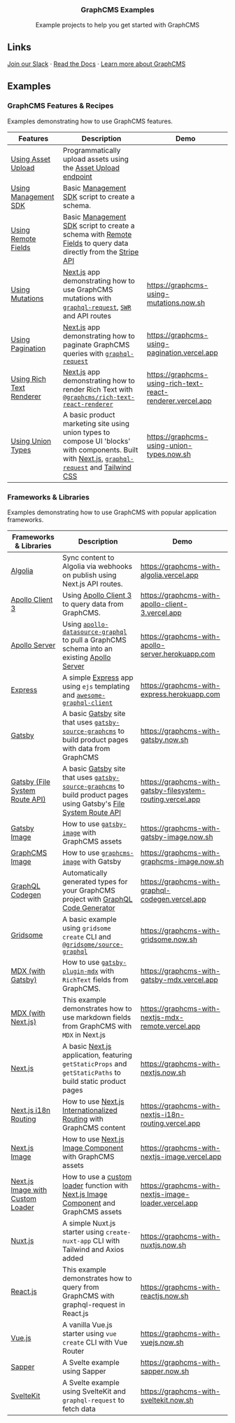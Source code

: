 <h3 align="center">
  GraphCMS Examples
</h3>

<p align="center">
  Example projects to help you get started with GraphCMS
</p>

## Links

[Join our Slack]</li> &middot; [Read the Docs] &middot; [Learn more
about GraphCMS]

## Examples

### GraphCMS Features & Recipes

Examples demonstrating how to use GraphCMS features.

| Features               | Description                                                                                                                                           | Demo                                         |
| ---------------------- | ----------------------------------------------------------------------------------------------------------------------------------------------------- | -------------------------------------------- |
| [Using Asset Upload]   | Programmatically upload assets using the [Asset Upload endpoint]                                                                                      |                                              |
| [Using Management SDK] | Basic [Management SDK] script to create a schema.                                    |                                              |
| [Using Remote Fields] | Basic [Management SDK] script to create a schema with [Remote Fields] to query data directly from the [Stripe API]                                    |                                              |
| [Using Mutations]      | [Next.js] app demonstrating how to use GraphCMS mutations with [`graphql-request`], [`SWR`] and API routes                                            | https://graphcms-using-mutations.now.sh      |
| [Using Pagination]     | [Next.js] app demonstrating how to paginate GraphCMS queries with [`graphql-request`]                                                                 | https://graphcms-using-pagination.vercel.app |
| [Using Rich Text Renderer]     | [Next.js] app demonstrating how to render Rich Text with [`@graphcms/rich-text-react-renderer`]                                                                 | https://graphcms-using-rich-text-react-renderer.vercel.app |
| [Using Union Types]    | A basic product marketing site using union types to compose UI 'blocks' with components. Built with [Next.js], [`graphql-request`] and [Tailwind CSS] | https://graphcms-using-union-types.now.sh    |

### Frameworks & Libraries

Examples demonstrating how to use GraphCMS with popular application
frameworks.

| Frameworks & Libraries             | Description                                                                                                              | Demo                                                       |
| ---------------------------------- | ------------------------------------------------------------------------------------------------------------------------ | ---------------------------------------------------------- |
| [Algolia]                          | Sync content to Algolia via webhooks on publish using Next.js API routes.                                                | https://graphcms-with-algolia.vercel.app                   |
| [Apollo Client 3][1]               | Using [Apollo Client 3] to query data from GraphCMS.                                                                     | https://graphcms-with-apollo-client-3.vercel.app           |
| [Apollo Server]                    | Using [`apollo-datasource-graphql`] to pull a GraphCMS schema into an existing [Apollo Server][2]                        | https://graphcms-with-apollo-server.herokuapp.com          |
| [Express][3]                       | A simple [Express] app using `ejs` templating and [`awesome-graphql-client`]                                             | https://graphcms-with-express.herokuapp.com                | A basic [Gatsby] site that uses [`gatsby-source-graphcms`] to build product pages with data from GraphCMS |
| [Gatsby][4]                        | A basic [Gatsby] site that uses [`gatsby-source-graphcms`] to build product pages with data from GraphCMS                | https://graphcms-with-gatsby.now.sh                        |
| [Gatsby (File System Route API)]   | A basic [Gatsby] site that uses [`gatsby-source-graphcms`] to build product pages using Gatsby's [File System Route API] | https://graphcms-with-gatsby-filesystem-routing.vercel.app |
| [Gatsby Image]                     | How to use [`gatsby-image`] with GraphCMS assets                                                                         | https://graphcms-with-gatsby-image.now.sh                  |
| [GraphCMS Image]                   | How to use [`graphcms-image`] with Gatsby                                                                                | https://graphcms-with-graphcms-image.now.sh                |
| [GraphQL Codegen]                  | Automatically generated types for your GraphCMS project with [GraphQL Code Generator]                                    | https://graphcms-with-graphql-codegen.vercel.app           |
| [Gridsome]                         | A basic example using `gridsome create` CLI and [`@gridsome/source-graphql`]                                             | https://graphcms-with-gridsome.now.sh                      |
| [MDX (with Gatsby)]                | How to use [`gatsby-plugin-mdx`] with `RichText` fields from GraphCMS.                                                   | https://graphcms-with-gatsby-mdx.vercel.app                |
| [MDX (with Next.js)]               | This example demonstrates how to use markdown fields from GraphCMS with `MDX` in Next.js                                 | https://graphcms-with-nextjs-mdx-remote.vercel.app         |
| [Next.js][5]                       | A basic [Next.js] application, featuring `getStaticProps` and `getStaticPaths` to build static product pages             | https://graphcms-with-nextjs.now.sh                        |
| [Next.js i18n Routing]             | How to use [Next.js Internationalized Routing] with GraphCMS content                                                     | https://graphcms-with-nextjs-i18n-routing.vercel.app       |
| [Next.js Image]                    | How to use [Next.js Image Component] with GraphCMS assets                                                                | https://graphcms-with-nextjs-image.vercel.app              |
| [Next.js Image with Custom Loader] | How to use a [custom loader] function with [Next.js Image Component] and GraphCMS assets                                 | https://graphcms-with-nextjs-image-loader.vercel.app       |
| [Nuxt.js]                          | A simple Nuxt.js starter using `create-nuxt-app` CLI with Tailwind and Axios added                                       | https://graphcms-with-nuxtjs.now.sh                        |
| [React.js]                         | This example demonstrates how to query from GraphCMS with graphql-request in React.js                                    | https://graphcms-with-reactjs.now.sh                       |
| [Vue.js]                           | A vanilla Vue.js starter using `vue create` CLI with Vue Router                                                          | https://graphcms-with-vuejs.now.sh                         |
| [Sapper]                           | A Svelte example using Sapper                                                                                          | https://graphcms-with-sapper.now.sh                        |
| [SvelteKit]                        | A Svelte example using SvelteKit and `graphql-request` to fetch data                                                     | https://graphcms-with-sveltekit.now.sh                     |

<!-- Links -->

[join our slack]: https://slack.graphcms.com
[read the docs]: https://graphcms.com/docs
[learn more about graphcms]: https://graphcms.com

<!-- GraphCMS Features & Recipes -->

[using asset upload]: using-asset-upload
[asset upload endpoint]:
  https://graphcms.com/docs/content-api/assets#uploading-assets
[using remote fields]: using-remote-fields
[using management sdk]: using-management-sdk
[management sdk]: https://www.npmjs.com/package/@graphcms/management
[remote fields]: https://graphcms.com/docs/schema/field-types#remote
[stripe api]: https://stripe.com/docs/api
[using mutations]: using-mutations
[next.js]: https://nextjs.org
[`graphql-request`]: https://github.com/prisma-labs/graphql-request
[`swr`]: https://github.com/zeit/swr
[using pagination]: using-pagintion
[using rich text renderer]: using-rich-text-react-renderer
[`@graphcms/rich-text-react-renderer`]: https://npmjs.com/package/@graphcms/rich-text-react-renderer
[using union types]: using-union-types
[tailwind css]: https://tailwindcss.com

<!-- Frameworks & Libraries -->

[algolia]: with-algolia
[1]: with-apollo-client-3
[apollo client 3]: https://www.apollographql.com/docs/react
[apollo server]: with-apollo-server
[`apollo-datasource-graphql`]:
  https://github.com/poetic/apollo-datasource-graphql
[2]: https://www.apollographql.com/docs/apollo-server/
[3]: with-express
[express]: https://expressjs.com/
[`awesome-graphql-client`]:
  https://github.com/lynxtaa/awesome-graphql-client
[4]: with-gatsby
[gatsby]: https://www.gatsbyjs.org/
[`gatsby-source-graphcms`]:
  https://github.com/GraphCMS/gatsby-source-graphcms
[gatsby (file system route api)]: with-gatsby-filesystem-routing
[file system route api]:
  https://www.gatsbyjs.com/docs/file-system-page-creation
[gatsby image]: with-gatsby-image
[`gatsby-image`]: https://www.gatsbyjs.org/packages/gatsby-image/
[graphcms image]: with-graphcms-image
[`graphcms-image`]: https://github.com/GraphCMS/graphcms-image
[graphql codegen]: with-graphql-codegen
[graphql code generator]:
  https://graphql-code-generator.com/docs/getting-started/index
[gridsome]: with-gridsome
[`@gridsome/source-graphql`]:
  https://www.npmjs.com/package/@gridsome/source-graphql
[mdx (with gatsby)]: with-gatsby-mdx
[`gatsby-plugin-mdx`]:
  https://www.gatsbyjs.com/plugins/gatsby-plugin-mdx
[mdx (with next.js)]: with-nextjs-mdx-remote
[5]: with-nextjs
[next.js i18n routing]: with-nextjs-i18n-routing
[next.js internationalized routing]:
  https://nextjs.org/docs/advanced-features/i18n-routing
[next.js image]: with-nextjs-image
[next.js image component]:
  https://nextjs.org/docs/api-reference/next/image
[next.js image with custom loader]: with-nextjs-image-loader
[custom loader]:
  https://nextjs.org/docs/api-reference/next/image#loader
[nuxt.js]: with-nuxtjs
[react.js]: with-reactjs
[vue.js]: with-vuejs
[sapper]: with-sapper
[sveltekit]: with-sveltekit
